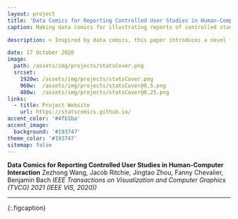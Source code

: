 ```yaml
---
layout: project
title: 'Data Comics for Reporting Controlled User Studies in Human-Computer Interaction'
caption: Making data comics for illustrating reports of controlled studies (VIS 2020)

description: > Inspired by data comics, this paper introduces a novel format for reporting controlled studies in the domain of human-computer interaction (HCI). While many studies in HCI follow similar steps in explaining hypotheses, laying out a study design, and reporting results, many of these decisions are buried in blocks of dense scientific text. We propose leveraging data comics as study reports to provide an open and glanceable view of studies by tightly integrating text and images, illustrating design decisions and key insights visually, resulting in visual narratives that can be compelling to non-scientists and researchers alike. Use cases of data comics study reports range from illustrations for non-scientific audiences to graphical abstracts, study summaries, technical talks, textbooks, teaching, blogs, supplementary submission material, and inclusion in scientific articles. This paper provides examples of data comics study reports alongside a graphical repertoire of examples, embedded in a framework of guidelines for creating comics reports which was iterated upon and evaluated through a series of collaborative design sessions.

date: 17 October 2020
image: 
  path: /assets/img/projects/statsCover.png
  srcset: 
    1920w: /assets/img/projects/statsCover.png
    960w:  /assets/img/projects/statsCover@0,5.png
    480w:  /assets/img/projects/statsCover@0,25.png
links:
  - title: Project Website 
    url: https://statscomics.github.io/
accent_color: '#4fb1ba'
accent_image: 
  background: '#193747'
theme_color: '#193747'
sitemap: false
---
```

**Data Comics for Reporting Controlled User Studies in Human-Computer Interaction** Zezhong Wang, Jacob Ritchie, Jingtao Zhou, Fanny Chevalier, Benjamin Bach _IEEE Transactions on Visualization and Computer Graphics (TVCG) 2021 (IEEE VIS, 2020))_



---
{:.figcaption}
